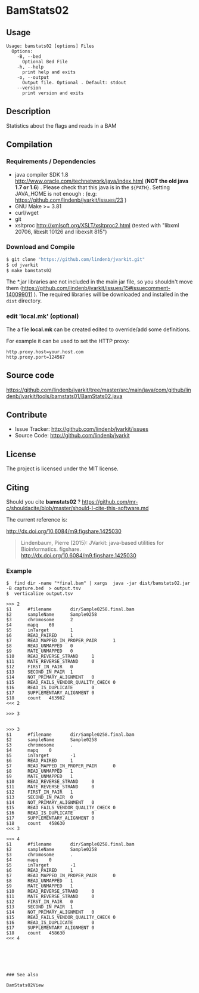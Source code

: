 # BamStats02


## Usage

```
Usage: bamstats02 [options] Files
  Options:
    -B, --bed
      Optional Bed File
    -h, --help
      print help and exits
    -o, --output
      Output file. Optional . Default: stdout
    --version
      print version and exits

```


## Description

Statistics about the flags and reads in a BAM

## Compilation

### Requirements / Dependencies

* java compiler SDK 1.8 http://www.oracle.com/technetwork/java/index.html (**NOT the old java 1.7 or 1.6**) . Please check that this java is in the `${PATH}`. Setting JAVA_HOME is not enough : (e.g: https://github.com/lindenb/jvarkit/issues/23 )
* GNU Make >= 3.81
* curl/wget
* git
* xsltproc http://xmlsoft.org/XSLT/xsltproc2.html (tested with "libxml 20706, libxslt 10126 and libexslt 815")


### Download and Compile

```bash
$ git clone "https://github.com/lindenb/jvarkit.git"
$ cd jvarkit
$ make bamstats02
```

The *.jar libraries are not included in the main jar file, so you shouldn't move them (https://github.com/lindenb/jvarkit/issues/15#issuecomment-140099011 ).
The required libraries will be downloaded and installed in the `dist` directory.

### edit 'local.mk' (optional)

The a file **local.mk** can be created edited to override/add some definitions.

For example it can be used to set the HTTP proxy:

```
http.proxy.host=your.host.com
http.proxy.port=124567
```
## Source code 

https://github.com/lindenb/jvarkit/tree/master/src/main/java/com/github/lindenb/jvarkit/tools/bamstats01/BamStats02.java

## Contribute

- Issue Tracker: http://github.com/lindenb/jvarkit/issues
- Source Code: http://github.com/lindenb/jvarkit

## License

The project is licensed under the MIT license.

## Citing

Should you cite **bamstats02** ? https://github.com/mr-c/shouldacite/blob/master/should-I-cite-this-software.md

The current reference is:

http://dx.doi.org/10.6084/m9.figshare.1425030

> Lindenbaum, Pierre (2015): JVarkit: java-based utilities for Bioinformatics. figshare.
> http://dx.doi.org/10.6084/m9.figshare.1425030






### Example




```
$  find dir -name "*final.bam" | xargs  java -jar dist/bamstats02.jar -B capture.bed  > output.tsv
$  verticalize output.tsv

>>> 2
$1      #filename       dir/Sample0258.final.bam
$2      sampleName      Sample0258
$3      chromosome      2
$4      mapq    60
$5      inTarget        1
$6      READ_PAIRED     1
$7      READ_MAPPED_IN_PROPER_PAIR      1
$8      READ_UNMAPPED   0
$9      MATE_UNMAPPED   0
$10     READ_REVERSE_STRAND     1
$11     MATE_REVERSE_STRAND     0
$12     FIRST_IN_PAIR   0
$13     SECOND_IN_PAIR  1
$14     NOT_PRIMARY_ALIGNMENT   0
$15     READ_FAILS_VENDOR_QUALITY_CHECK 0
$16     READ_IS_DUPLICATE       0
$17     SUPPLEMENTARY_ALIGNMENT 0
$18     count   463982
<<< 2

>>> 3


>>> 3
$1      #filename       dir/Sample0258.final.bam
$2      sampleName      Sample0258
$3      chromosome      .
$4      mapq    0
$5      inTarget        -1
$6      READ_PAIRED     1
$7      READ_MAPPED_IN_PROPER_PAIR      0
$8      READ_UNMAPPED   1
$9      MATE_UNMAPPED   1
$10     READ_REVERSE_STRAND     0
$11     MATE_REVERSE_STRAND     0
$12     FIRST_IN_PAIR   1
$13     SECOND_IN_PAIR  0
$14     NOT_PRIMARY_ALIGNMENT   0
$15     READ_FAILS_VENDOR_QUALITY_CHECK 0
$16     READ_IS_DUPLICATE       0
$17     SUPPLEMENTARY_ALIGNMENT 0
$18     count   458630
<<< 3

>>> 4
$1      #filename       dir/Sample0258.final.bam
$2      sampleName      Sample0258
$3      chromosome      .
$4      mapq    0
$5      inTarget        -1
$6      READ_PAIRED     1
$7      READ_MAPPED_IN_PROPER_PAIR      0
$8      READ_UNMAPPED   1
$9      MATE_UNMAPPED   1
$10     READ_REVERSE_STRAND     0
$11     MATE_REVERSE_STRAND     0
$12     FIRST_IN_PAIR   0
$13     SECOND_IN_PAIR  1
$14     NOT_PRIMARY_ALIGNMENT   0
$15     READ_FAILS_VENDOR_QUALITY_CHECK 0
$16     READ_IS_DUPLICATE       0
$17     SUPPLEMENTARY_ALIGNMENT 0
$18     count   458630
<<< 4
```
```





### See also

BamStats02View



